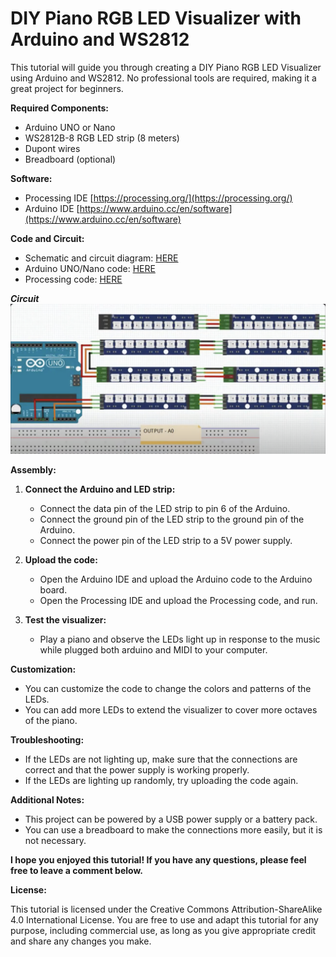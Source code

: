 # DIY Piano RGB LED Visualizer with Arduino and WS2812

This tutorial will guide you through creating a DIY Piano RGB LED Visualizer using Arduino and WS2812. No professional tools are required, making it a great project for beginners.

**Required Components:**

- Arduino UNO or Nano
- WS2812B-8 RGB LED strip (8 meters)
- Dupont wires
- Breadboard (optional)

**Software:**

- Processing IDE [https://processing.org/](https://processing.org/)
- Arduino IDE [https://www.arduino.cc/en/software](https://www.arduino.cc/en/software)

**Code and Circuit:**

- Schematic and circuit diagram: [HERE](/circuit.png)
- Arduino UNO/Nano code: [HERE](/arduino/ws2812_arduino/)
- Processing code: [HERE](/processing_java/)

**_Circuit_**
![circuit](/circuit.png)

**Assembly:**

1. **Connect the Arduino and LED strip:**

   - Connect the data pin of the LED strip to pin 6 of the Arduino.
   - Connect the ground pin of the LED strip to the ground pin of the Arduino.
   - Connect the power pin of the LED strip to a 5V power supply.

2. **Upload the code:**

   - Open the Arduino IDE and upload the Arduino code to the Arduino board.
   - Open the Processing IDE and upload the Processing code, and run.

3. **Test the visualizer:**
   - Play a piano and observe the LEDs light up in response to the music while plugged both arduino and MIDI to your computer.

**Customization:**

- You can customize the code to change the colors and patterns of the LEDs.
- You can add more LEDs to extend the visualizer to cover more octaves of the piano.

**Troubleshooting:**

- If the LEDs are not lighting up, make sure that the connections are correct and that the power supply is working properly.
- If the LEDs are lighting up randomly, try uploading the code again.

**Additional Notes:**

- This project can be powered by a USB power supply or a battery pack.
- You can use a breadboard to make the connections more easily, but it is not necessary.

**I hope you enjoyed this tutorial! If you have any questions, please feel free to leave a comment below.**

**License:**

This tutorial is licensed under the Creative Commons Attribution-ShareAlike 4.0 International License. You are free to use and adapt this tutorial for any purpose, including commercial use, as long as you give appropriate credit and share any changes you make.
